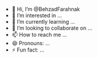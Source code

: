 - 👋 Hi, I’m @BehzadFarahnak
- 👀 I’m interested in ...
- 🌱 I’m currently learning ...
- 💞️ I’m looking to collaborate on ...
- 📫 How to reach me ...
- 😄 Pronouns: ...
- ⚡ Fun fact: ...

<!---
BehzadFarahnak/BehzadFarahnak is a ✨ special ✨ repository because its `README.md` (this file) appears on your GitHub profile.
You can click the Preview link to take a look at your changes.
--->
